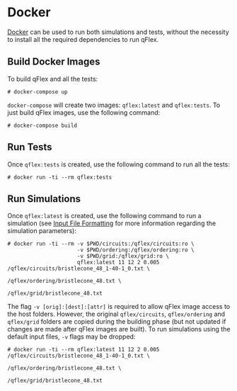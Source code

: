 # Docker

[Docker](https://docker.com) can be used to run both simulations and tests,
without the necessity to install all the required dependencies to run qFlex.

## Build Docker Images

To build qFlex and all the tests:

```
# docker-compose up
```

`docker-compose` will create two images: `qflex:latest` and `qflex:tests`. To
just build qFlex images, use the following command:

```
# docker-compose build
```

## Run Tests

Once `qflex:tests` is created, use the following command to run all the tests:

```
# docker run -ti --rm qflex:tests
```

## Run Simulations

Once `qflex:latest` is created, use the following command to run a simulation
(see [Input File Formatting](input_format.md) for more information regarding
the simulation parameters):

```
# docker run -ti --rm -v $PWD/circuits:/qflex/circuits:ro \
                      -v $PWD/ordering:/qflex/ordering:ro \
                      -v $PWD/grid:/qflex/grid:ro \
                      qflex:latest 11 12 2 0.005 /qflex/circuits/bristlecone_48_1-40-1_0.txt \
                                                 /qflex/ordering/bristlecone_48.txt \
                                                 /qflex/grid/bristlecone_48.txt
```

The flag `-v [orig]:[dest]:[attr]` is required to allow qFlex image access to
the host folders. However, the original `qflex/circuits`, `qflex/ordering` and
`qflex/grid` folders are copied during the building phase (but not updated if
changes are made after qFlex images are built). To run simulations using the
default input files, `-v` flags may be dropped:

```
# docker run -ti --rm qflex:latest 11 12 2 0.005 /qflex/circuits/bristlecone_48_1-40-1_0.txt \
                                                 /qflex/ordering/bristlecone_48.txt \
                                                 /qflex/grid/bristlecone_48.txt
```
